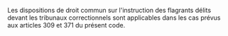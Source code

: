 Les dispositions de droit commun sur l'instruction
des flagrants délits devant les tribunaux correctionnels sont
applicables dans les cas prévus aux articles 309 et 371 du présent code.